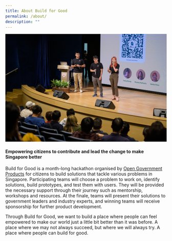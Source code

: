 ```yaml
---
title: About Build for Good
permalink: /about/
description: ""
---
```

![](/images/bfgfinale.jpg)
#### **Empowering citizens to contribute and lead the change to make Singapore better**

Build for Good is a month-long hackathon organised by [Open Government Products](https://open.gov.sg) for citizens to build solutions that tackle various problems in Singapore. Participating teams will choose a problem to work on, identify solutions, build prototypes, and test them with users. They will be provided the necessary support through their journey such as mentorship, workshops and resources. At the finale, teams will present their solutions to government leaders and industry experts, and winning teams will receive sponsorship for further product development.

Through Build for Good, we want to build a place where people can feel empowered to make our world just a little bit better than it was before. A place where we may not always succeed, but where we will always try. A place where people can build for good.